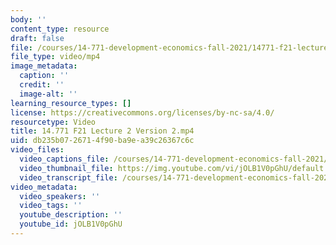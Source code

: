```yaml
---
body: ''
content_type: resource
draft: false
file: /courses/14-771-development-economics-fall-2021/14771-f21-lecture-2-version-2_360p_16_9.mp4
file_type: video/mp4
image_metadata:
  caption: ''
  credit: ''
  image-alt: ''
learning_resource_types: []
license: https://creativecommons.org/licenses/by-nc-sa/4.0/
resourcetype: Video
title: 14.771 F21 Lecture 2 Version 2.mp4
uid: db235b07-2671-4f90-ba9e-a39c26367c6c
video_files:
  video_captions_file: /courses/14-771-development-economics-fall-2021/1OnFW2NCcrwzh0etwax3_Gbme7PlFNQY6_transcript.webvtt
  video_thumbnail_file: https://img.youtube.com/vi/jOLB1V0pGhU/default.jpg
  video_transcript_file: /courses/14-771-development-economics-fall-2021/1OnFW2NCcrwzh0etwax3_Gbme7PlFNQY6_transcript.pdf
video_metadata:
  video_speakers: ''
  video_tags: ''
  youtube_description: ''
  youtube_id: jOLB1V0pGhU
---
```

